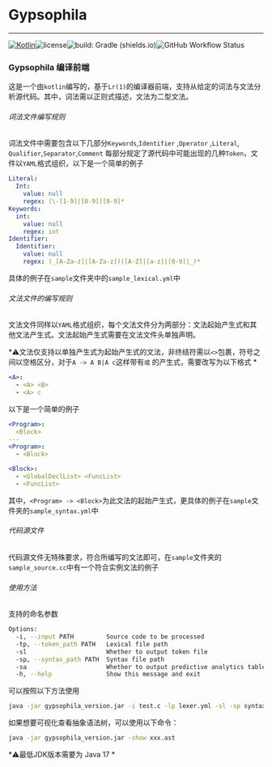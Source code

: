 # Gypsophila

___
[![Kotlin](https://img.shields.io/badge/kotlin-1.8.0-blue.svg?logo=kotlin)](http://kotlinlang.org)![license](https://img.shields.io/github/license/TnoAlex/Gypsophila)![build: Gradle (shields.io)](https://img.shields.io/badge/build-Gradle-blue)![GitHub Workflow Status](https://img.shields.io/github/actions/workflow/status/TnoAlex/Gypsophila/main.yml)

### Gypsophila 编译前端

这是一个由`kotlin`编写的，基于`Lr(1)`的编译器前端，支持从给定的词法与文法分析源代码。其中，词法需以正则式描述，文法为二型文法。

###### 词法文件编写规则

词法文件中需要包含以下几部分`Keywords`,`Identifier` ,`Operator` ,`Literal`, `Qualifier`,`Separator`,`Comment`
每部分规定了源代码中可能出现的几种`Token`，文件以`YAML`格式组织，以下是一个简单的例子

```yaml
Literal:
  Int:
    value: null
    regex: (\-[1-9]|[0-9])[0-9]*
Keywords:
  int:
    value: null
    regex: int
Identifier:
  Identifier:
    value: null
    regex: (_[A-Za-z]|[A-Za-z])([A-Z]|[a-z]|[0-9]|_)*
```

具体的例子在`sample`文件夹中的`sample_lexical.yml`中

###### 文法文件的编写规则

文法文件同样以`YAML`格式组织，每个文法文件分为两部分：文法起始产生式和其他文法产生式。文法起始产生式需要在文法文件头单独声明。

*⚠️文法仅支持以单独产生式为起始产生式的文法，非终结符需以`<>`包裹，符号之间以空格区分，对于`A -> A B|A c`这样带有`或`
的产生式，需要改写为以下格式 *

```yaml
<A>:
  - <A> <B>
  - <A> c
```

以下是一个简单的例子

```yaml
<Program>:
  <Block>
---
<Program>:
  - <Block>

<Block>:
  - <GlobalDeclList> <FuncList>
  - <FuncList>
```

其中，`<Program> -> <Block>`为此文法的起始产生式，更具体的例子在`sample`文件夹的`sample_syntax.yml`中

###### 代码源文件

代码源文件无特殊要求，符合所编写的文法即可，在`sample`文件夹的`sample_source.cc`中有一个符合实例文法的例子

###### 使用方法

支持的命名参数

```bash
Options:
  -i, --input PATH         Source code to be processed
  -tp, --token_path PATH   Lexical file path
  -sl                      Whether to output token file
  -sp, --syntax_path PATH  Syntax file path
  -sa                      Whether to output predictive analytics tables
  -h, --help               Show this message and exit
```

可以按照以下方法使用

```bash
java -jar gypsophila_version.jar -i test.c -lp lexer.yml -sl -sp syntax.yml -sa
```

如果想要可视化查看抽象语法树，可以使用以下命令：

```bash
java -jar gypsophila_version.jar -show xxx.ast
```

*⚠️最低JDK版本需要为 Java 17 *
